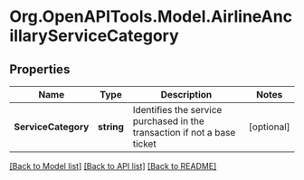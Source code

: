 # Org.OpenAPITools.Model.AirlineAncillaryServiceCategory
## Properties

Name | Type | Description | Notes
------------ | ------------- | ------------- | -------------
**ServiceCategory** | **string** | Identifies the service purchased in the transaction if not a base ticket | [optional] 

[[Back to Model list]](../README.md#documentation-for-models) [[Back to API list]](../README.md#documentation-for-api-endpoints) [[Back to README]](../README.md)

